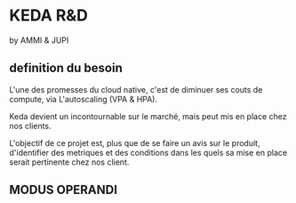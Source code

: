 # KEDA R&D
by AMMI & JUPI

## definition du besoin

L'une des promesses du cloud native, c'est de diminuer ses couts de 
compute, via L'autoscaling (VPA & HPA).

Keda devient un incontournable sur le marché, mais peut mis en place
chez nos clients. 

L'objectif de ce projet est, plus que de se faire un avis sur le produit,
d'identifier des metriques et des conditions dans les quels sa mise en place
serait pertinente chez nos client.

## MODUS OPERANDI

